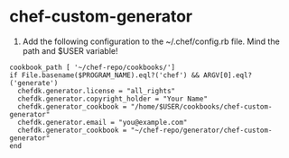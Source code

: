 # chef-custom-generator

1) Add the following configuration to the ~/.chef/config.rb file. Mind the path and $USER variable!

```
cookbook_path [ '~/chef-repo/cookbooks/']
if File.basename($PROGRAM_NAME).eql?('chef') && ARGV[0].eql?('generate')
  chefdk.generator.license = "all_rights"
  chefdk.generator.copyright_holder = "Your Name"
  chefdk.generator_cookbook = "/home/$USER/cookbooks/chef-custom-generator"
  chefdk.generator.email = "you@example.com"
  chefdk.generator_cookbook = "~/chef-repo/generator/chef-custom-generator"
end
```
